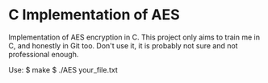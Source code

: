 # C Implementation of AES
Implementation of AES encryption in C.
This project only aims to train me in C, and honestly in Git too. Don't use it, it is probably not sure and not professional enough.

Use: 
$ make
$ ./AES your_file.txt